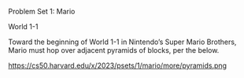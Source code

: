 Problem Set 1: Mario

World 1-1

Toward the beginning of World 1-1 in Nintendo’s Super Mario Brothers, Mario must hop over adjacent pyramids of blocks, per the below.

https://cs50.harvard.edu/x/2023/psets/1/mario/more/pyramids.png